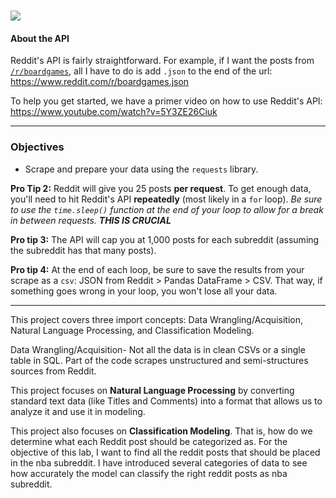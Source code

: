 # ![](https://ga-dash.s3.amazonaws.com/production/assets/logo-9f88ae6c9c3871690e33280fcf557f33.png)
#### About the API

Reddit's API is fairly straightforward. For example, if I want the posts from [`/r/boardgames`](https://www.reddit.com/r/boardgames), all I have to do is add `.json` to the end of the url: https://www.reddit.com/r/boardgames.json

To help you get started, we have a primer video on how to use Reddit's API: https://www.youtube.com/watch?v=5Y3ZE26Ciuk

---

### Objectives

- Scrape and prepare your data using the `requests` library.

**Pro Tip 2:** Reddit will give you 25 posts **per request**. To get enough data, you'll need to hit Reddit's API **repeatedly** (most likely in a `for` loop). _Be sure to use the `time.sleep()` function at the end of your loop to allow for a break in between requests. **THIS IS CRUCIAL**_

**Pro tip 3:** The API will cap you at 1,000 posts for each subreddit (assuming the subreddit has that many posts).

**Pro tip 4:** At the end of each loop, be sure to save the results from your scrape as a `csv`: JSON from Reddit > Pandas DataFrame > CSV. That way, if something goes wrong in your loop, you won't lose all your data.

---
This project covers three import concepts: Data Wrangling/Acquisition, Natural Language Processing, and Classification Modeling.

Data Wrangling/Acquisition-
Not all the data is in clean CSVs or a single table in SQL. Part of the code scrapes unstructured and semi-structures sources from Reddit.


This project focuses on **Natural Language Processing** by converting standard text data (like Titles and Comments) into a format that allows us to analyze it and use it in modeling.

This project also focuses on **Classification Modeling**.  That is, how do we determine what each Reddit post should be categorized as. For the objective of this lab, I want to find all the reddit posts that should be placed in the nba subreddit. I have introduced several categories of data to see how accurately the model can classify the right reddit posts as nba subreddit.  
